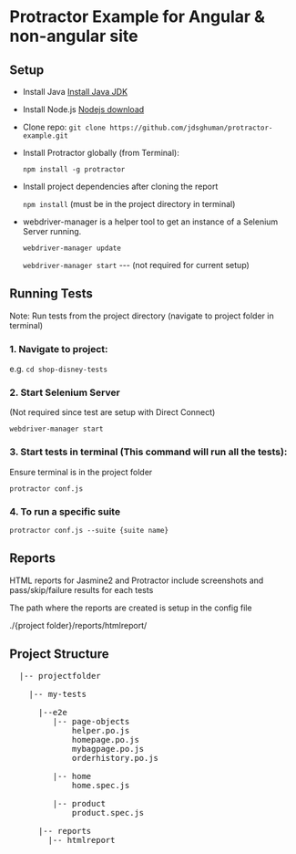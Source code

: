 Protractor Example for Angular & non-angular site
=============

Setup
---------

- Install Java [Install Java JDK](http://www.oracle.com/technetwork/java/javase/downloads/index-jsp-138363.html)

- Install Node.js [Nodejs download](https://nodejs.org/en/)

- Clone repo: `git clone https://github.com/jdsghuman/protractor-example.git`

- Install Protractor globally (from Terminal):

   `npm install -g protractor`

- Install project dependencies after cloning the report

   `npm install` (must be in the project directory in terminal)

- webdriver-manager is a helper tool to get an instance of a Selenium Server running.

   `webdriver-manager update`

   `webdriver-manager start`  --- (not required for current setup)

Running Tests
------------

Note: Run tests from the project directory (navigate to project folder in terminal)

### 1. Navigate to project:

e.g. `cd shop-disney-tests`

### 2. Start Selenium Server

   (Not required since test are setup with Direct Connect)

`webdriver-manager start`

### 3. Start tests in terminal (This command will run all the tests):

   Ensure terminal is in the project folder

`protractor conf.js`

### 4. To run a specific suite

`protractor conf.js --suite {suite name}`

Reports
-----------

HTML reports for Jasmine2 and Protractor include screenshots and pass/skip/failure results for each tests

The path where the reports are created is setup in the config file

./{project folder}/reports/htmlreport/

Project Structure
-----------------


<pre>
  |-- projectfolder

    |-- my-tests

      |--e2e
         |-- page-objects
             helper.po.js
             homepage.po.js
             mybagpage.po.js
             orderhistory.po.js

         |-- home
             home.spec.js

         |-- product
             product.spec.js

      |-- reports
        |-- htmlreport
</pre>
